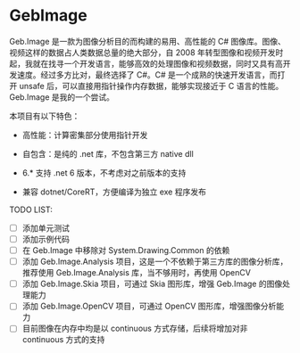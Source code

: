 GebImage
========

Geb.Image 是一款为图像分析目的而构建的易用、高性能的 C# 图像库。图像、视频这样的数据占人类数据总量的绝大部分，自 2008 年转型图像和视频开发时起，我就在找寻一个开发语言，能够高效的处理图像和视频数据，同时又具有高开发速度。经过多方比对，最终选择了 C#。C# 是一个成熟的快速开发语言，而打开 unsafe 后，可以直接用指针操作内存数据，能够实现接近于 C 语言的性能。Geb.Image 是我的一个尝试。

本项目有以下特色：

- 高性能：计算密集部分使用指针开发

- 自包含：是纯的 .net 库，不包含第三方 native dll

- 6.* 支持 .net 6 版本，不考虑对之前版本的支持

- 兼容 dotnet/CoreRT，方便编译为独立 exe 程序发布 

TODO LIST:

- [ ] 添加单元测试
- [ ] 添加示例代码
- [ ] 在 Geb.Image 中移除对 System.Drawing.Common 的依赖
- [ ] 添加 Geb.Image.Analysis 项目，这是一个不依赖于第三方库的图像分析库，推荐使用 Geb.Image.Analysis 库，当不够用时，再使用 OpenCV
- [ ] 添加 Geb.Image.Skia 项目，可通过 Skia 图形库，增强 Geb.Image 的图像处理能力
- [ ] 添加 Geb.Image.OpenCV 项目，可通过 OpenCV 图形库，增强图像分析能力
- [ ] 目前图像在内存中均是以 continuous 方式存储，后续将增加对非 continuous 方式的支持
